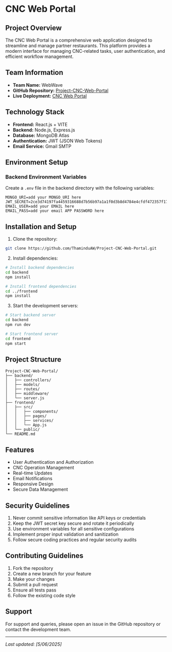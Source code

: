# CNC Web Portal

## Project Overview
The CNC Web Portal is a comprehensive web application designed to streamline and manage partner restaurants. This platform provides a modern interface for managing CNC-related tasks, user authentication, and efficient workflow management.

## Team Information
- **Team Name:** WebWave
- **GitHub Repository:** [Project-CNC-Web-Portal](https://github.com/ThaminduAW/Project-CNC-Web-Portal)
- **Live Deployment:** [CNC Web Portal](https://cnc-web-portal.vercel.app/)

## Technology Stack
- **Frontend:** React.js + VITE
- **Backend:** Node.js, Express.js
- **Database:** MongoDB Atlas
- **Authentication:** JWT (JSON Web Tokens)
- **Email Service:** Gmail SMTP

## Environment Setup

### Backend Environment Variables
Create a `.env` file in the backend directory with the following variables:

```env
MONGO_URI=add your MONGO_URI here
JWT_SECRET=2ce3d74197fa4459316688d7b56b97a1a1f0d3b8d4784e4cfdf472357f175087
EMAIL_USER=add your EMAIL here
EMAIL_PASS=add your email APP PASSWORD here
```

## Installation and Setup

1. Clone the repository:
```bash
git clone https://github.com/ThaminduAW/Project-CNC-Web-Portal.git
```

2. Install dependencies:
```bash
# Install backend dependencies
cd backend
npm install

# Install frontend dependencies
cd ../frontend
npm install
```

3. Start the development servers:
```bash
# Start backend server
cd backend
npm run dev

# Start frontend server
cd frontend
npm start
```

## Project Structure
```
Project-CNC-Web-Portal/
├── backend/
│   ├── controllers/
│   ├── models/
│   ├── routes/
│   ├── middleware/
│   └── server.js
├── frontend/
│   ├── src/
│   │   ├── components/
│   │   ├── pages/
│   │   ├── services/
│   │   └── App.js
│   └── public/
└── README.md
```

## Features
- User Authentication and Authorization
- CNC Operation Management
- Real-time Updates
- Email Notifications
- Responsive Design
- Secure Data Management

## Security Guidelines
1. Never commit sensitive information like API keys or credentials
2. Keep the JWT secret key secure and rotate it periodically
3. Use environment variables for all sensitive configurations
4. Implement proper input validation and sanitization
5. Follow secure coding practices and regular security audits

## Contributing Guidelines
1. Fork the repository
2. Create a new branch for your feature
3. Make your changes
4. Submit a pull request
5. Ensure all tests pass
6. Follow the existing code style

## Support
For support and queries, please open an issue in the GitHub repository or contact the development team.

---
*Last updated: [5/06/2025]*
